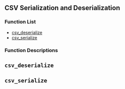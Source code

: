 ## CSV Serialization and Deserialization



### Function List


* [csv_deserialize](#csv_deserialize)
* [csv_serialize](#csv_serialize)

### Function Descriptions

## <a name="csv_deserialize"></a> `csv_deserialize`





## <a name="csv_serialize"></a> `csv_serialize`







